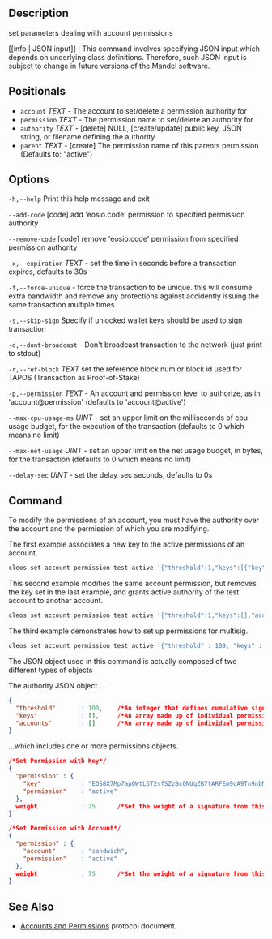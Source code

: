 ## Description
set parameters dealing with account permissions

[[info | JSON input]]
| This command involves specifying JSON input which depends on underlying class definitions. Therefore, such JSON input is subject to change in future versions of the Mandel software.

## Positionals
- `account` _TEXT_ - The account to set/delete a permission authority for
- `permission` _TEXT_ - The permission name to set/delete an authority for
- `authority` _TEXT_ - [delete] NULL, [create/update] public key, JSON string, or filename defining the authority
- `parent` _TEXT_ - [create] The permission name of this parents permission (Defaults to: "active")
## Options

`-h,--help` Print this help message and exit

`--add-code` [code] add 'eosio.code' permission to specified permission authority

`--remove-code` [code] remove 'eosio.code' permission from specified permission authority

`-x,--expiration` _TEXT_ - set the time in seconds before a transaction expires, defaults to 30s

`-f,--force-unique` - force the transaction to be unique. this will consume extra bandwidth and remove any protections against accidently issuing the same transaction multiple times

`-s,--skip-sign` Specify if unlocked wallet keys should be used to sign transaction

`-d,--dont-broadcast` - Don't broadcast transaction to the network (just print to stdout)

`-r,--ref-block` _TEXT_         set the reference block num or block id used for TAPOS (Transaction as Proof-of-Stake)

`-p,--permission`  _TEXT_ - An account and permission level to authorize, as in 'account@permission' (defaults to 'account@active')

`--max-cpu-usage-ms` _UINT_ - set an upper limit on the milliseconds of cpu usage budget, for the execution of the transaction (defaults to 0 which means no limit)

`--max-net-usage` _UINT_ - set an upper limit on the net usage budget, in bytes, for the transaction (defaults to 0 which means no limit)

`--delay-sec` _UINT_ - set the delay_sec seconds, defaults to 0s

## Command
To modify the permissions of an account, you must have the authority over the account and the permission of which you are modifying.

The first example associates a new key to the active permissions of an account.

```sh
cleos set account permission test active '{"threshold":1,"keys":[{"key":"EOS8X7Mp7apQWtL6T2sfSZzBcQNUqZB7tARFEm9gA9Tn9nbMdsvBB","weight":1}],"accounts":[{"permission":{"actor":"acc2","permission":"active"},"weight":50}]}' owner
```
This second example modifies the same account permission, but removes the key set in the last example, and grants active authority of the test account to another account.

```sh
cleos set account permission test active '{"threshold":1,"keys":[],"accounts":[{"permission":{"actor":"acc1","permission":"active"},"weight":50},{"permission":{"actor":"sandwich","permission":"active"},"weight":1}]}' owner
```

The third example demonstrates how to set up permissions for multisig.

```sh
cleos set account permission test active '{"threshold" : 100, "keys" : [{"key":"EOS8X7Mp7apQWtL6T2sfSZzBcQNUqZB7tARFEm9gA9Tn9nbMdsvBB","weight":25}], "accounts" : [{"permission":{"actor":"sandwich","permission":"active"},"weight":75}]}' owner
```
The JSON object used in this command is actually composed of two different types of objects

The authority JSON object ...

```json
{
  "threshold"       : 100,    /*An integer that defines cumulative signature weight required for authorization*/
  "keys"            : [],     /*An array made up of individual permissions defined with an EOS PUBLIC KEY*/
  "accounts"        : []      /*An array made up of individual permissions defined with an EOS ACCOUNT*/
}
```
...which includes one or more permissions objects.

```json
/*Set Permission with Key*/
{
  "permission" : {
    "key"           : "EOS8X7Mp7apQWtL6T2sfSZzBcQNUqZB7tARFEm9gA9Tn9nbMdsvBB",
    "permission"    : "active"
  },
  weight            : 25      /*Set the weight of a signature from this permission*/
}

/*Set Permission with Account*/
{
  "permission" : {
    "account"       : "sandwich",
    "permission"    : "active"
  },
  weight            : 75      /*Set the weight of a signature from this permission*/
}
```

## See Also
- [Accounts and Permissions](https://developers.eos.io/welcome/latest/protocol/accounts_and_permissions) protocol document.
